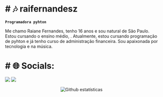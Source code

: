 

<h1># 🎶 raifernandesz</h1>

**`Programadora pyhton`**

Me chamo Raiane Fernandes, tenho 16 anos e sou natural de São Paulo. Estou cursando o ensino médio, . Atualmente, estou cursando programação de pyhton e já tenho curso de administração financeira. Sou apaixonada por tecnologia e na música.

<p align="left">
 <h1># 🌐 Socials:</h1>
 
  <a href="https://www.instagram.com/raif_ernandes" target="_blank"><img src="https://img.shields.io/badge/-Instagram-%23E4405F?style=for-the-badge&logo=instagram&logoColor=white" target="_blank"></a>
   <a href = "mailto:fernandesdeoliveiradacosta@gmail.com"><img src="https://img.shields.io/badge/-Gmail-%23333?style=for-the-badge&logo=gmail&logoColor=white" target="_blank"></a>
<br>
<div align="center">
  
   <img src="https://github-readme-streak-stats.herokuapp.com/?user=ricardolimaa29&theme=tokyonight" alt="Github estatísticas"/>

</div>







            
        
    
